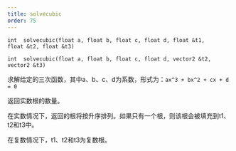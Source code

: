 ```yaml
---
title: solvecubic
order: 75
---
```


`int  solvecubic(float a, float b, float c, float d, float &t1, float &t2, float &t3)`

`int  solvecubic(float a, float b, float c, float d, vector2 &t2, vector2 &t3)`

求解给定的三次函数，其中a、b、c、d为系数，形式为：`ax^3 + bx^2 + cx + d = 0`

返回实数根的数量。

在实数情况下，返回的根将按升序排列。如果只有一个根，则该根会被填充到t1、t2和t3中。

在复数情况下，t1、t2和t3为复数根。